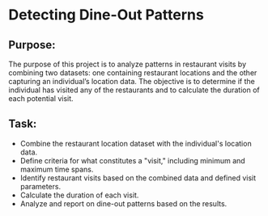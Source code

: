 # Detecting Dine-Out Patterns
## Purpose:
The purpose of this project is to analyze patterns in restaurant visits by combining two datasets:
one containing restaurant locations and the other capturing an individual’s location data. The
objective is to determine if the individual has visited any of the restaurants and to calculate the
duration of each potential visit.
## Task:
  - Combine the restaurant location dataset with the individual's location data.
  - Define criteria for what constitutes a "visit," including minimum and maximum time
spans.
  - Identify restaurant visits based on the combined data and defined visit parameters.
  - Calculate the duration of each visit.
  - Analyze and report on dine-out patterns based on the results.
